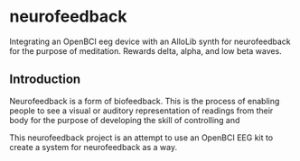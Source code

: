 # neurofeedback
Integrating an OpenBCI eeg device with an AlloLib synth for neurofeedback for the purpose of meditation. Rewards delta, alpha, and low beta waves.

## Introduction

Neurofeedback is a form of biofeedback. This is the process of enabling people to see a visual or auditory representation of readings from their body for the purpose of developing the skill of controlling and 

This neurofeedback project is an attempt to use an OpenBCI EEG kit to create a system for neurofeedback as a way.